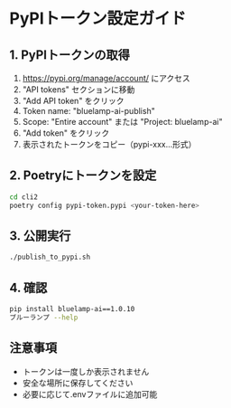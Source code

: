 # PyPIトークン設定ガイド

## 1. PyPIトークンの取得
1. https://pypi.org/manage/account/ にアクセス
2. "API tokens" セクションに移動
3. "Add API token" をクリック
4. Token name: "bluelamp-ai-publish"
5. Scope: "Entire account" または "Project: bluelamp-ai"
6. "Add token" をクリック
7. 表示されたトークンをコピー（pypi-xxx...形式）

## 2. Poetryにトークンを設定
```bash
cd cli2
poetry config pypi-token.pypi <your-token-here>
```

## 3. 公開実行
```bash
./publish_to_pypi.sh
```

## 4. 確認
```bash
pip install bluelamp-ai==1.0.10
ブルーランプ --help
```

## 注意事項
- トークンは一度しか表示されません
- 安全な場所に保存してください
- 必要に応じて.envファイルに追加可能